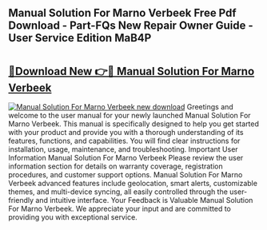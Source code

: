 ## Manual Solution For Marno Verbeek Free Pdf Download - Part-FQs New Repair Owner Guide - User Service Edition MaB4P

# <h2><a href="http://bc74014.oget.top/?id=Manual+Solution+For+Marno+Verbeek">🔗Download New 👉🔴 Manual Solution For Marno Verbeek</a></h2>

[![Manual Solution For Marno Verbeek new download](https://i.imgur.com/5g1atiW.png)](http://bc74014.oget.top/?id=Manual+Solution+For+Marno+Verbeek)
Greetings and welcome to the user manual for your newly launched Manual Solution For Marno Verbeek. This manual is specifically designed to help you get started with your product and provide you with a thorough understanding of its features, functions, and capabilities. You will find clear instructions for installation, usage, maintenance, and troubleshooting. Important User Information Manual Solution For Marno Verbeek Please review the user information section for details on warranty coverage, registration procedures, and customer support options. Manual Solution For Marno Verbeek advanced features include geolocation, smart alerts, customizable themes, and multi-device syncing, all easily controlled through the user-friendly and intuitive interface. Your Feedback is Valuable Manual Solution For Marno Verbeek. We appreciate your input and are committed to providing you with exceptional service.
